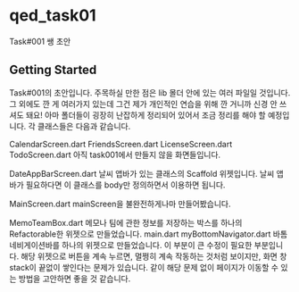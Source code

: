 # qed_task01

Task#001 쌩 초안

## Getting Started

 Task#001의 초안입니다. 주목하실 만한 점은 lib 몰더 안에 있는 여러 파일일 것입니다. 그 외에도 깐 게 여러가지 있는데 그건 제가 개인적인 연습을 위해 깐 거니까 신경 안 쓰셔도 돼요! 아마 폴더들이 굉장히 난잡하게 정리되어 있어서 조금 정리를 해야 할 예정입니다. 각 클래스들은 다음과 같습니다.
 
 CalendarScreen.dart
FriendsScreen.dart
LicenseScreen.dart
TodoScreen.dart 아직 task001에서 만들지 않을 화면들입니다.

DateAppBarScreen.dart 날씨 앱바가 있는 클래스의 Scaffold 위젯입니다. 날씨 앱바가 필요하다면 이 클래스를 body만 정의하면서 이용하면 됩니다.

MainScreen.dart mainScreen을 불완전하게나마 만들어봤습니다.

MemoTeamBox.dart 메모나 팀에 관한 정보를 저장하는 박스를 하나의 Refactorable한 위젯으로 만들었습니다.
main.dart
myBottomNavigator.dart 바톰네비게이션바를 하나의 위젯으로 만들었습니다. 이 부분이 큰 수정이 필요한 부분입니다. 해당 위젯으로 버튼을 계속 누르면, 멀쩡히 계속 작동하는 것처럼 보이지만, 화면 창 stack이 끝없이 쌓인다는 문제가 있습니다. 같이 해당 문제 없이 페이지가 이동할 수 있는 방법을 고안하면 좋을 것 같습니다.
